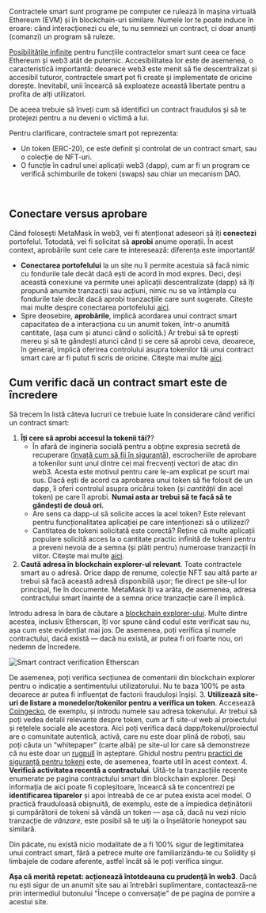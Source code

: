 Contractele smart sunt programe pe computer ce rulează în mașina virtuală Ethereum (EVM) și în blockchain-uri similare. Numele lor te poate induce în eroare: când interacționezi cu ele, tu nu semnezi un contract, ci doar anunți (comanzi) un program să ruleze. 


[Posibilitățile infinite](https://www.geeksforgeeks.org/what-is-meant-by-turing-complete-in-ethereum/) pentru funcțiile contractelor smart sunt ceea ce face Ethereum și web3 atât de puternic. Accesibilitatea lor este de asemenea, o caracteristică importantă: deoarece web3 este menit să fie descentralizat și accesibil tuturor, contractele smart pot fi create și implementate de oricine dorește. Inevitabil, unii încearcă să exploateze această libertate pentru a profita de alți utilizatori. 


De aceea trebuie să înveți cum să identifici un contract fraudulos și să te protejezi pentru a nu deveni o victimă a lui. 


Pentru clarificare, contractele smart pot reprezenta:


* Un token (ERC-20), ce este definit și controlat de un contract smart, sau o colecție de NFT-uri.
* O funcție în cadrul unei aplicații web3 (dapp), cum ar fi un program ce verifică schimburile de tokeni (swaps) sau chiar un mecanism DAO.


 


Conectare versus aprobare
-------------------------


Când folosești MetaMask în web3, vei fi atenționat adeseori să îți **conectezi** portofelul. Totodată, vei fi solicitat să **aprobi** anume operații. În acest context, aprobările sunt cele care te interesează: diferența este importantă!


* **Conectarea portofelului** la un site nu îi permite acestuia să facă nimic cu fondurile tale decât dacă ești de acord în mod expres. Deci, deși această conexiune va permite unei aplicații descentralizate (dapp) să îți propună anumite tranzacții sau acțiuni, nimic nu se va întâmpla cu fondurile tale decât dacă aprobi tranzacțiile care sunt sugerate. Citește mai multe despre conectarea portofelului [aici](https://support.metamask.io/hc/en-us/articles/360059535551).
* Spre deosebire, **aprobările**, implică acordarea unui contract smart capacitatea de a interacționa cu un anumit token, într-o anumită cantitate, (așa cum și atunci când o solicită.) Ar trebui să te oprești mereu și să te gândești atunci când ți se cere să aprobi ceva, deoarece, în general, implică oferirea controlului asupra tokenilor tăi unui contract smart care ar fi putut fi scris de oricine. Citește mai multe [aici](https://support.metamask.io/hc/en-us/articles/6174898326683).



Cum verific dacă un contract smart este de încredere
----------------------------------------------------


Să trecem în listă câteva lucruri ce trebuie luate în considerare când verifici un contract smart:


1. **Îți cere să aprobi accesul la tokenii tăi?**?
	* În afară de ingineria socială pentru a obține expresia secretă de recuperare ([învață cum să fii în siguranță](https://support.metamask.io/hc/en-us/articles/360060826432)), escrocheriile de aprobare a tokenilor sunt unul dintre cei mai frecvenți vectori de atac din web3. Acesta este motivul pentru care le-am explicat pe scurt mai sus. Dacă ești de acord ca aprobarea unui token să fie folosit de un dapp, îi oferi controlul asupra oricărui token (și *cantității* din acel token) pe care îl aprobi. **Numai asta ar trebui să te facă să te gândești de două ori.**
	* Are sens ca dapp-ul să solicite acces la acel token? Este relevant pentru funcționalitatea aplicației pe care intenționezi să o utilizezi?
	* Cantitatea de tokeni solicitată este corectă? Reține că multe aplicații populare solicită acces la o cantitate practic infinită de tokeni pentru a preveni nevoia de a semna (și plăti pentru) numeroase tranzacții în viitor. Citește mai multe [aici](https://support.metamask.io/hc/en-us/articles/6174898326683).
2. **Caută adresa în blockchain explorer-ul relevant**. Toate contractele smart au o adresă. Orice dapp de renume, colecție NFT sau altă parte ar trebui să facă această adresă disponibilă ușor; fie direct pe site-ul lor principal, fie în documente. MetaMask îți va arăta, de asemenea, adresa contractului smart înainte de a semna orice tranzacție care îl implică.


Introdu adresa în bara de căutare a [blockchain explorer-ului](https://support.metamask.io/hc/en-us/articles/360057536611). Multe dintre acestea, inclusiv Etherscan, îți vor spune când codul este verificat sau nu, așa cum este evidențiat mai jos. De asemenea, poți verifica și numele contractului, dacă există — dacă nu există, ar putea fi ori foarte nou, ori nedemn de încredere. 


![Smart contract verification Etherscan](https://support.metamask.io/hc/article_attachments/13306514521371)


De asemenea, poți verifica secțiunea de comentarii din blockchain explorer pentru o indicație a sentimentului utilizatorului. Nu te baza 100% pe asta deoarece ar putea fi influențat de factorii frauduloși înșiși.
3. **Utilizează site-uri de listare a monedelor/tokenilor pentru a verifica un token**. Accesează [Coingecko](https://www.coingecko.com/), de exemplu, și introdu numele sau adresa tokenului. Ar trebui să poți vedea detalii relevante despre token, cum ar fi site-ul web al proiectului și rețelele sociale ale acestora. Aici poți verifica dacă dapp/tokenul/proiectul are o comunitate autentică, activă, care nu este doar plină de roboți, sau poți căuta un “whitepaper” (carte albă) pe site-ul lor care să demonstreze că nu este doar un [rugpull](https://support.metamask.io/hc/en-us/articles/4407169552667) în așteptare. Ghidul nostru pentru [practici de siguranță pentru tokeni](https://support.metamask.io/hc/en-us/articles/4403988839451) este, de asemenea, foarte util în acest context.
4. **Verifică activitatea recentă a contractului**. Uită-te la tranzacțiile recente enumerate pe pagina contractului smart din blockchain explorer. Deși informația de aici poate fi copleșitoare, încearcă să te concentrezi pe **identificarea tiparelor** și apoi întreabă de ce ar putea exista acel model. O practică frauduloasă obișnuită, de exemplu, este de a împiedica deținătorii și cumpărătorii de tokeni să vândă un token — așa că, dacă nu vezi nicio tranzacție de *vânzare*, este posibil să te uiți la o înșelătorie honeypot sau similară.


Din păcate, nu există nicio modalitate de a fi 100% sigur de legitimitatea unui contract smart, fără a petrece multe ore familiarizându-te cu Solidity și limbajele de codare aferente, astfel încât să le poți verifica singur. 


**Așa că merită repetat: acționează întotdeauna cu prudență în web3**. Dacă nu ești sigur de un anumit site sau ai întrebări suplimentare, contactează-ne prin intermediul butonului "Începe o conversație" de pe pagina de pornire a acestui site. 


